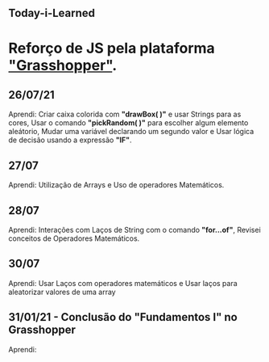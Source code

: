 ## Today-i-Learned

# Reforço de JS pela plataforma ["Grasshopper"](https://grasshopper.app/pt_br/).
## 26/07/21
Aprendi: Criar caixa colorida com **"drawBox( )"** e usar Strings para as cores, Usar o comando **"pickRandom( )"** para escolher algum elemento aleátorio,  Mudar uma variável declarando um segundo valor e Usar lógica de decisão usando a expressão **"IF"**.


## 27/07
Aprendi: Utilização de Arrays e Uso de operadores Matemáticos.


## 28/07
Aprendi: Interações com Laços de String com o comando **"for...of"**, Revisei conceitos de Operadores Matemáticos.


## 30/07
Aprendi: Usar Laços com operadores matemáticos e Usar laços para aleatorizar valores de uma array

## 31/01/21 - Conclusão do "Fundamentos I" no Grasshopper
Aprendi:
